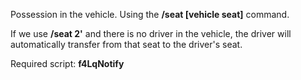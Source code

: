 Possession in the vehicle. Using the <b>/seat [vehicle seat]</b> command.

If we use <b>/seat 2'</b> and there is no driver in the vehicle, the driver will automatically transfer from that seat to the driver's seat.

Required script:
<b>f4LqNotify</b>
